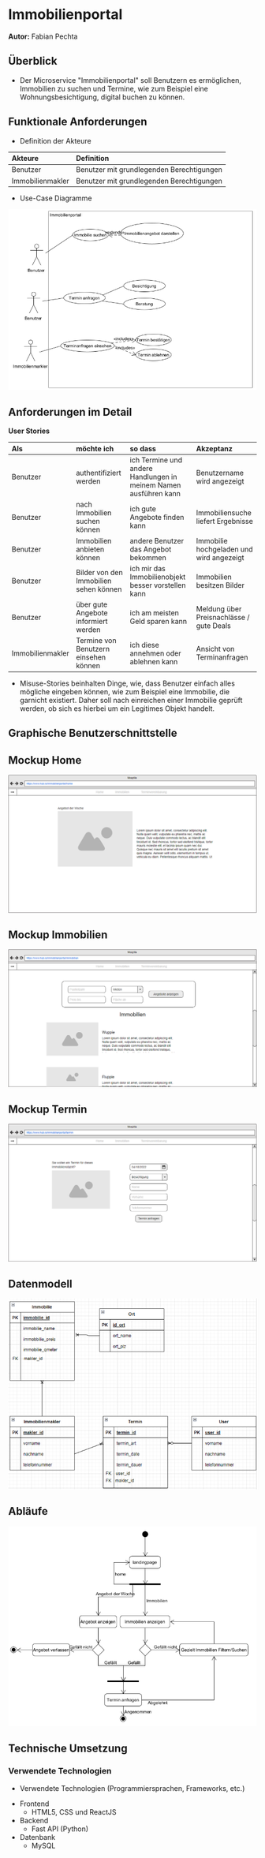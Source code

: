 # Immobilienportal

**Autor:** Fabian Pechta


## Überblick

- Der Microservice "Immobilienportal" soll Benutzern es ermöglichen, Immobilien zu suchen und Termine, wie zum Beispiel eine Wohnungsbesichtigung, digital buchen zu können.


## Funktionale Anforderungen

* Definition der Akteure

| **Akteure** | **Definition** |
| :------ | :----- |
| Benutzer | Benutzer mit grundlegenden Berechtigungen  |
| Immobilienmakler | Benutzer mit grundlegenden Berechtigungen |

* Use-Case Diagramme

![](media/usecase.png)


## Anforderungen im Detail

**User Stories**

| **Als** | **möchte ich** | **so dass** | **Akzeptanz** |
| :------ | :----- | :------ | :-------- |
| Benutzer | authentifiziert werden | ich Termine und andere Handlungen in meinem Namen ausführen kann | Benutzername wird angezeigt |
| Benutzer | nach Immobilien suchen können | ich gute Angebote finden kann | Immobiliensuche liefert Ergebnisse |
| Benutzer | Immobilien anbieten können | andere Benutzer das Angebot bekommen | Immobilie hochgeladen und wird angezeigt |
| Benutzer | Bilder von den Immobilien sehen können | ich mir das Immobilienobjekt besser vorstellen kann | Immobilien besitzen Bilder |
| Benutzer | über gute Angebote informiert werden | ich am meisten Geld sparen kann | Meldung über Preisnachlässe / gute Deals |
| Immobilienmakler | Termine von Benutzern einsehen können | ich diese annehmen oder ablehnen kann | Ansicht von Terminanfragen |

- Misuse-Stories beinhalten Dinge, wie, dass Benutzer einfach alles mögliche eingeben können, wie zum Beispiel eine Immobilie, die garnicht existiert.
  Daher soll nach einreichen einer Immobilie geprüft werden, ob sich es hierbei um ein Legitimes Objekt handelt.

## Graphische Benutzerschnittstelle

## Mockup Home

![](media/mockup_home.png)

## Mockup Immobilien

![](media/mockup_immobilien.png)

## Mockup Termin

![](media/mockup_termin.png)


## Datenmodell 

![](media/erm.png)  

## Abläufe

![](media/ablauf.png)  


## Technische Umsetzung

### Verwendete Technologien

- Verwendete Technologien (Programmiersprachen, Frameworks, etc.)

* Frontend
  - HTML5, CSS und ReactJS
* Backend
  - Fast API (Python)
* Datenbank
  - MySQL
